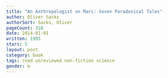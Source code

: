 ```yaml
---
title: "An Anthropologist on Mars: Seven Paradoxical Tales"
author: Oliver Sacks
authorSort: Sacks, Oliver
pageCount: 318
date: 2014-01-01
written: 1995
stars: 5
layout: post
category: book
tags: read unreviewed non-fiction science
gender: m
---
```

